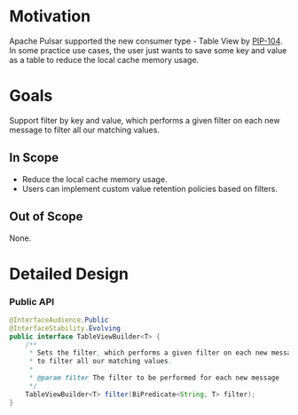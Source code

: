 # Motivation

Apache Pulsar supported the new consumer type - Table View by [PIP-104](https://github.com/apache/pulsar/issues/12356).
In some practice use cases, the user just wants to save some key and value as a table to reduce the local cache memory usage.

# Goals

Support filter by key and value, which performs a given filter on each new message to filter all our matching values.


## In Scope

- Reduce the local cache memory usage.
- Users can implement custom value retention policies based on filters.

## Out of Scope

None.


# Detailed Design

### Public API

```java
@InterfaceAudience.Public
@InterfaceStability.Evolving
public interface TableViewBuilder<T> {
    /**
     * Sets the filter, which performs a given filter on each new message
     * to filter all our matching values.
     *
     * @param filter The filter to be performed for each new message
     */
    TableViewBuilder<T> filter(BiPredicate<String, T> filter);
}
```
